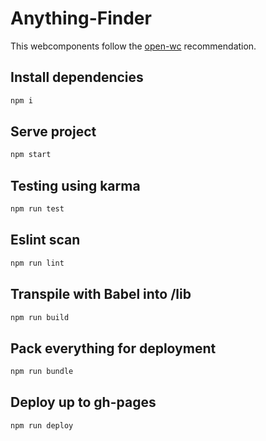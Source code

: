 # Anything-Finder

This webcomponents follow the [open-wc](https://github.com/open-wc/open-wc) recommendation.

## Install dependencies
```bash
npm i
```

## Serve project
```bash
npm start
```

## Testing using karma
```bash
npm run test
```

## Eslint scan
```bash
npm run lint
```

## Transpile with Babel into /lib
```bash
npm run build
```

## Pack everything for deployment
```bash
npm run bundle
```

## Deploy up to gh-pages
```bash
npm run deploy
```